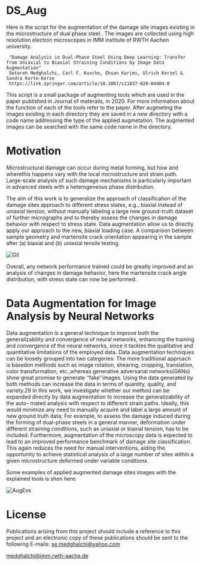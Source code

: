 # DS_Aug
Here is the script for the augmentation of the damage site images existing in the microstructure of dual phase steel.. The images are collected using high resolution electron microscopes in IMM institute of RWTH Aachen university. 

     "Damage Analysis in Dual-Phase Steel Using Deep Learning: Transfer from Uniaxial to Biaxial Straining Conditions by Image Data Augmentation"
     Setareh Medghalchi, Carl F. Kusche, Ehsan Karimi, Ulrich Kerzel & Sandra Korte-Kerze
     https://link.springer.com/article/10.1007/s11837-020-04404-0


This script is a small package of augmenting tools which are used in the paper published in Journal of materails, in 2020. For more information about the function of each of the tools refer to the paper. 
After augmeting the images existing in each directory they are saved in a new directory with a code name addressing the type of the applied augmetation.  The augmented images can be searched with the same code name in the directory.

# Motivation 
Microstructural damage can occur during metal forming, but how and wherethis happens vary with the local microstructure and strain path. Large-scale analysis of such damage mechanisms is particularly important in advanced steels with a heterogeneous phase distribution. 

The aim of this work is to generalize the approach of classification of the damage sites approach to different stress states, e.g., biaxial instead of uniaxial tension, without manually labeling a large new ground-truth dataset of further micrographs and to thereby assess the changes in damage behavior
with respect to stress state. Data augmentation allow us to directly apply our approach to the new, biaxial loading case. A comparison between sample geometry and martensite crack orientation appearing in the sample after (a) biaxial and (b) uniaxial tensile testing.

![Git](https://user-images.githubusercontent.com/54040415/188902366-d73d4ac8-e91e-4155-a241-289e223f5953.png)


Overall, any network performance trained could be greatly improved and an analysis of changes in damage behavior, here the martensite crack angle distribution, with stress state can now be performed.


# Data Augmentation for Image Analysis by Neural Networks
Data augmentation is a general technique to improve both the generalizability and convergence of neural networks, enhancing the training and convergence of the neural networks, since it tackles the qualitative and quantitative limitations of the employed data. Data augmentation techniques can be loosely grouped into two categories: The more traditional approach is basedon methods such as image rotation, shearing, cropping, translation, color transformation, etc.,whereas generative adversarial networks(GANs) show great promise to generate ‘‘fake’’images.
Using the data generated by both methods can increase the data in terms of quantity, quality, and
variety.29 In this work, we investigate whether our method can be expanded directly by data augmentation to increase the generalizability of the auto- mated analysis with respect to different strain paths. Ideally, this would minimize any need to manually acquire and label a large amount of new ground truth data; For example, to assess the damage induced during the forming of dual-phase steels in a general manner, deformation under different straining conditions, such as uniaxial or biaxial tension, has to be included. Furthermore, augmentation of the microscopy data is expected to lead to an improved performance benchmark of damage site classification. This again reduces the need for manual interventions, aiding the opportunity to achieve statistical analysis of a large number of sites within a given microstructure deformed under variable conditions.

Some examples of applied augmented damage sites images with the explained tools is shon here:

![AugExs](https://user-images.githubusercontent.com/54040415/188905827-e18c7934-c788-47b6-8d15-28ff51bf021c.png)


# License
Publications arising from this project should include a reference to this project and an electronic copy of these publications should be sent to the following E-mails: se.medghalchi@yahoo.com

medghalchi@imm.rwth-aache.de
